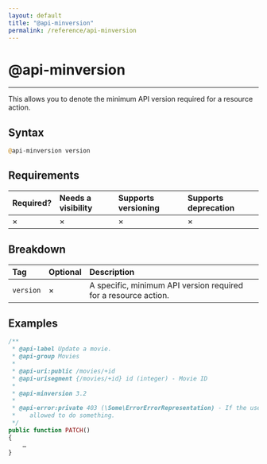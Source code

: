 ```yaml
---
layout: default
title: "@api-minversion"
permalink: /reference/api-minversion
---
```


# @api-minversion
---

This allows you to denote the minimum API version required for a resource
action.

## Syntax
```php
@api-minversion version
```

## Requirements

| Required? | Needs a visibility | Supports versioning | Supports deprecation |
| :--- | :--- | :--- | :--- |
| × | × | × | × |

## Breakdown

| Tag | Optional | Description |
| :--- | :--- | :--- |
| `version` | × | A specific, minimum API version required for a resource action. |

## Examples
```php
/**
 * @api-label Update a movie.
 * @api-group Movies
 *
 * @api-uri:public /movies/+id
 * @api-urisegment {/movies/+id} id (integer) - Movie ID
 *
 * @api-minversion 3.2
 *
 * @api-error:private 403 (\Some\ErrorErrorRepresentation) - If the user isn't
 *    allowed to do something.
 */
public function PATCH()
{
    …
}
```

